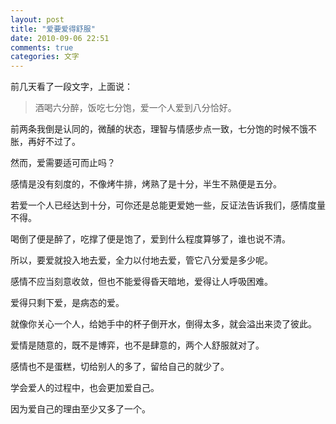 ```yaml
---
layout: post
title: "爱要爱得舒服"
date: 2010-09-06 22:51
comments: true
categories: 文字
---
```

前几天看了一段文字，上面说：

> 酒喝六分醉，饭吃七分饱，爱一个人爱到八分恰好。

前两条我倒是认同的，微醺的状态，理智与情感步点一致，七分饱的时候不饿不胀，再好不过了。

然而，爱需要适可而止吗？

感情是没有刻度的，不像烤牛排，烤熟了是十分，半生不熟便是五分。

若爱一个人已经达到十分，可你还是总能更爱她一些，反证法告诉我们，感情度量不得。

喝倒了便是醉了，吃撑了便是饱了，爱到什么程度算够了，谁也说不清。<!-- more -->

所以，要爱就投入地去爱，全力以付地去爱，管它八分爱是多少呢。

感情不应当刻意收敛，但也不能爱得昏天暗地，爱得让人呼吸困难。

爱得只剩下爱，是病态的爱。

就像你关心一个人，给她手中的杯子倒开水，倒得太多，就会溢出来烫了彼此。

爱情是随意的，既不是博弈，也不是肆意的，两个人舒服就对了。

感情也不是蛋糕，切给别人的多了，留给自己的就少了。

学会爱人的过程中，也会更加爱自己。

因为爱自己的理由至少又多了一个。